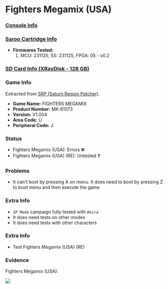 # Fighters Megamix (USA)

### [Console Info](../../../../../Info/Consoles/VA13/README.md)

### [Saroo Cartridge Info](../../../../../Info/Cartridges/RetroGameParadiseStore/1.32F/README.md)

- <b>Firmwares Tested:</b>
  1. MCU: 231125, SS: 231125, FPGA: 05 - v0.2

### [SD Card Info (XRayDisk - 128 GB)](../../../../../Info/SdCards/XRayDisk/128GB/fat32/README.md)

### Game Info

Extracted from [SRP (Saturn Region Patcher)](https://segaxtreme.net/resources/saturn-region-patcher.81/download).

- <b>Game Name:</b> FIGHTERS MEGAMIX
- <b>Product Number:</b> MK-81073
- <b>Version:</b> V1.004
- <b>Area Code:</b> U
- <b>Peripheral Code:</b> J

### Status

- Fighters Megamix (USA): Errors :x:
- Fighters Megamix (USA) (RE): Untested :question:

### Problems

- It can't boot by pressing A on menu. It does need to boot by pressing Z to boot menu and then execute the game

### Extra Info

- `1P Mode` campaign fully tested with `Akira`
- It does need tests on other modes
- It does need tests with other characters

### Extra Info

- Test Fighters Megamix (USA) (RE)

### Evidence

Fighters Megamix (USA):

[![](https://img.youtube.com/vi/zxMmJhFnSQQ/0.jpg)](https://www.youtube.com/watch?v=zxMmJhFnSQQ)
